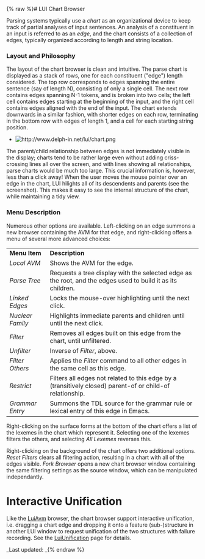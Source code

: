 {% raw %}# LUI Chart Browser

Parsing systems typically use a *chart* as an organizational device to
keep track of partial analyses of input sentences. An analysis of a
constituent in an input is referred to as an *edge*, and the chart
consists of a collection of edges, typically organized according to
length and string location.

### Layout and Philosophy

The layout of the chart browser is clean and intuitive. The parse chart
is displayed as a stack of rows, one for each constituent ("edge")
length considered. The top row corresponds to edges spanning the entire
sentence (say of length N), consisting of only a single cell. The next
row contains edges spanning N-1 tokens, and is broken into two cells;
the left cell contains edges starting at the beginning of the input, and
the right cell contains edges aligned with the end of the input. The
chart extends downwards in a similar fashion, with shorter edges on each
row, terminating in the bottom row with edges of length 1, and a cell
for each starting string position.

- <img src="http://www.delph-in.net/lui/chart.png" title="http://www.delph-in.net/lui/chart.png" class="external_image" alt="http://www.delph-in.net/lui/chart.png" />


The parent/child relationship between edges is not immediately visible
in the display; charts tend to be rather large even without adding
criss-crossing lines all over the screen, and with lines showing all
relationships, parse charts would be much too large. This crucial
information is, however, less than a click away! When the user moves the
mouse pointer over an edge in the chart, LUI hilights all of its
descendents and parents (see the screenshot). This makes it easy to see
the internal structure of the chart, while maintaining a tidy view.

### Menu Description

Numerous other options are available. Left-clicking on an edge summons a
new browser containing the AVM for that edge, and right-clicking offers
a menu of several more advanced choices:

|                  |                                                                                                             |
|------------------|-------------------------------------------------------------------------------------------------------------|
| **Menu Item**    | **Description**                                                                                             |
| *Local AVM*      | Shows the AVM for the edge.                                                                                 |
| *Parse Tree*     | Requests a tree display with the selected edge as the root, and the edges used to build it as its children. |
| *Linked Edges*   | Locks the mouse-over highlighting until the next click.                                                     |
| *Nuclear Family* | Highlights immediate parents and children until until the next click.                                       |
| *Filter*         | Removes all edges built on this edge from the chart, until unfiltered.                                      |
| *Unfilter*       | Inverse of *Filter*, above.                                                                                 |
| *Filter Others*  | Applies the *Filter* command to all other edges in the same cell as this edge.                              |
| *Restrict*       | Filters all edges not related to this edge by a (transitively closed) parent-of or child-of relationship.   |
| *Grammar Entry*  | Summons the TDL source for the grammar rule or lexical entry of this edge in Emacs.                         |

Right-clicking on the surface forms at the bottom of the chart offers a
list of the lexemes in the chart which represent it. Selecting one of
the lexemes filters the others, and selecting *All Lexemes* reverses
this.

Right-clicking on the background of the chart offers two additional
options. *Reset Filters* clears all filtering action, resulting in a
chart with all of the edges visible. *Fork Browser* opens a new chart
browser window containing the same filtering settings as the source
window, which can be manipulated independantly.

# Interactive Unification

Like the [LuiAvm](../LuiAvm) browser, the chart browser support interactive
unification, i.e. dragging a chart edge and dropping it onto a feature
(sub-)structure in another LUI window to request unification of the two
structures with failure recording. See the
[LuiUnification](../LuiUnification) page for details.

_Last updated: _{% endraw %}